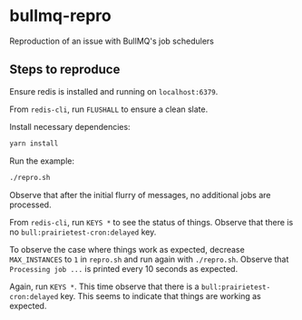 # bullmq-repro

Reproduction of an issue with BullMQ's job schedulers

## Steps to reproduce

Ensure redis is installed and running on `localhost:6379`.

From `redis-cli`, run `FLUSHALL` to ensure a clean slate.

Install necessary dependencies:

```bash
yarn install
```

Run the example:

```bash
./repro.sh
```

Observe that after the initial flurry of messages, no additional jobs are processed.

From `redis-cli`, run `KEYS *` to see the status of things. Observe that there is no `bull:prairietest-cron:delayed` key.

To observe the case where things work as expected, decrease `MAX_INSTANCES` to `1` in `repro.sh` and run again with `./repro.sh`. Observe that `Processing job ...` is printed every 10 seconds as expected.

Again, run `KEYS *`. This time observe that there is a `bull:prairietest-cron:delayed` key. This seems to indicate that things are working as expected.
